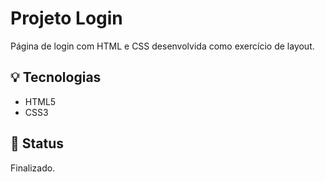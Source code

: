 # Projeto Login

Página de login com HTML e CSS desenvolvida como exercício de layout.

## 💡 Tecnologias
- HTML5
- CSS3

## 📌 Status
Finalizado.
